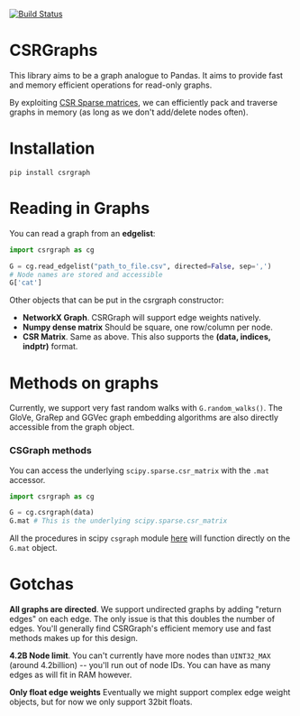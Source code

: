[![Build Status](https://travis-ci.com/VHRanger/CSRGraph.svg?branch=master)](https://travis-ci.com/VHRanger/CSRGraph)


# CSRGraphs

This library aims to be a graph analogue to Pandas. It aims to provide fast and memory efficient operations for read-only graphs.

By exploiting [CSR Sparse matrices](https://en.wikipedia.org/wiki/Sparse_matrix#Compressed_sparse_row_(CSR,_CRS_or_Yale_format)), we can efficiently pack and traverse graphs in memory (as long as we don't add/delete nodes often).

# Installation

`pip install csrgraph`

# Reading in Graphs

You can read a graph from an **edgelist**:

```python
import csrgraph as cg

G = cg.read_edgelist("path_to_file.csv", directed=False, sep=',')
# Node names are stored and accessible
G['cat']
```

Other objects that can be put in the csrgraph constructor:

- **NetworkX Graph**. CSRGraph will support edge weights natively.
- **Numpy dense matrix** Should be square, one row/column per node.
- **CSR Matrix**. Same as above. This also supports the **(data, indices, indptr)** format.

# Methods on graphs

Currently, we support very fast random walks with `G.random_walks()`. The GloVe, GraRep and GGVec graph embedding algorithms are also directly accessible from the graph object.

### CSGraph methods

You can access the underlying `scipy.sparse.csr_matrix` with the `.mat` accessor.

```python
import csrgraph as cg

G = cg.csrgraph(data)
G.mat # This is the underlying scipy.sparse.csr_matrix
```

All the procedures in scipy `csgraph` module [here](https://docs.scipy.org/doc/scipy/reference/sparse.csgraph.html) will function directly on the `G.mat` object.

# Gotchas

**All graphs are directed**. We support undirected graphs by adding "return edges" on each edge. The only issue is that this doubles the number of edges. You'll generally find CSRGraph's efficient memory use and fast methods makes up for this design.

**4.2B Node limit**. You can't currently have more nodes than `UINT32_MAX` (around 4.2billion) -- you'll run out of node IDs. You can have as many edges as will fit in RAM however.

**Only float edge weights** Eventually we might support complex edge weight objects, but for now we only support 32bit floats.

